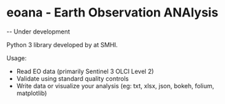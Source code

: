 # eoana - Earth Observation ANAlysis

-- Under development

Python 3 library developed by at SMHI.

Usage:
- Read EO data (primarily Sentinel 3 OLCI Level 2)
- Validate using standard quality controls
- Write data or visualize your analysis (eg: txt, xlsx, json, bokeh, folium, matplotlib)
